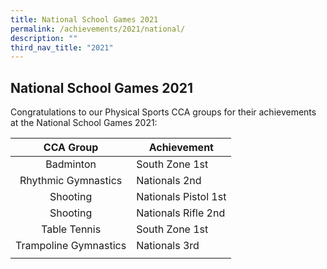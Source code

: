 ```yaml
---
title: National School Games 2021
permalink: /achievements/2021/national/
description: ""
third_nav_title: "2021"
---
```

## National School Games 2021

Congratulations to our Physical Sports CCA groups for their achievements at the National School Games 2021:

| CCA Group  | Achievement  |
|:-:|---|
| Badminton  | South Zone 1st  |
| Rhythmic Gymnastics  | Nationals 2nd  |
| Shooting  | Nationals Pistol 1st  |
| Shooting  | Nationals Rifle 2nd  |
| Table Tennis  | South Zone 1st  |
| Trampoline Gymnastics  | Nationals 3rd  |
|   |   |
